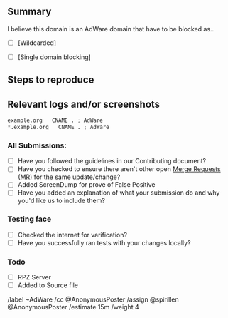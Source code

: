 ## Summary

<!-- Summarize the reason encountered concisely, and keep any domains in 
`back ticks` -->

I believe this domain is an AdWare domain<!-- s --> that have to be blocked as..

- [ ] [Wildcarded]<!-- source/adware/wildcard.list -->
- [ ] [Single domain blocking]<!-- source/adware/domains.list -->


## Steps to reproduce

<!-- How one can reproduce the issue - this is very important -->



## Relevant logs and/or screenshots

<!-- Paste any relevant logs - please use code blocks (```) to format 
console output, logs, and code as it's very hard to read otherwise. -->


```python
example.org   CNAME . ; AdWare 
*.example.org   CNAME . ; AdWare 
```

### All Submissions:
- [ ] Have you followed the guidelines in our Contributing document?
- [ ] Have you checked to ensure there aren't other open [Merge Requests (MR)](../../merge_requests) for the same update/change?
- [ ] Added ScreenDump for prove of False Positive
- [ ] Have you added an explanation of what your submission do and why you'd like us to include them?

### Testing face
- [ ] Checked the internet for varification?
- [ ] Have you successfully ran tests with your changes locally?

### Todo
- [ ] RPZ Server
- [ ] Added to Source file

/label ~AdWare 
/cc @AnonymousPoster
/assign @spirillen @AnonymousPoster
/estimate 15m
/weight 4
